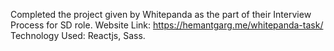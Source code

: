 Completed the project given by Whitepanda as the part of their Interview Process for SD role.
Website Link: https://hemantgarg.me/whitepanda-task/
Technology Used: Reactjs, Sass.
